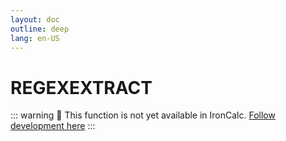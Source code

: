 ```yaml
---
layout: doc
outline: deep
lang: en-US
---
```


# REGEXEXTRACT

::: warning
🚧 This function is not yet available in IronCalc.
[Follow development here](https://github.com/ironcalc/IronCalc/labels/Functions)
:::